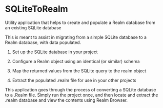 # SQLiteToRealm
Utility application that helps to create and populate a Realm database from an existing SQLite database

This is meant to assist in migrating from a simple SQLite database to a Realm database, with data populated.

1) Set up the SQLite database in your project

2) Configure a Realm object using an identical (or similar) schema

3) Map the returned values from the SQLite query to the realm object

4) Extract the populated .realm file for use in your other projects

This application goes through the process of converting a SQLite database to a .Realm file. Simply run the project once, and then locate and extract the .realm database and view the contents using Realm Browser.
